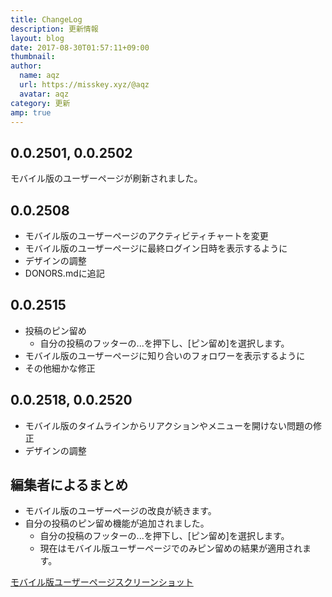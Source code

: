 ```yaml
---
title: ChangeLog
description: 更新情報
layout: blog
date: 2017-08-30T01:57:11+09:00
thumbnail: 
author:
  name: aqz
  url: https://misskey.xyz/@aqz
  avatar: aqz
category: 更新
amp: true
---
```


## 0.0.2501, 0.0.2502
モバイル版のユーザーページが刷新されました。

## 0.0.2508
- モバイル版のユーザーページのアクティビティチャートを変更
- モバイル版のユーザーページに最終ログイン日時を表示するように
- デザインの調整
- DONORS.mdに追記

## 0.0.2515
- 投稿のピン留め
  * 自分の投稿のフッターの...を押下し、[ピン留め]を選択します。
- モバイル版のユーザーページに知り合いのフォロワーを表示するように
- その他細かな修正

## 0.0.2518, 0.0.2520
- モバイル版のタイムラインからリアクションやメニューを開けない問題の修正
- デザインの調整

## 編集者によるまとめ
- モバイル版のユーザーページの改良が続きます。
- 自分の投稿のピン留め機能が追加されました。
  * 自分の投稿のフッターの...を押下し、[ピン留め]を選択します。
  * 現在はモバイル版ユーザーページでのみピン留めの結果が適用されます。

[モバイル版ユーザーページスクリーンショット](https://s3.arkjp.net/misskey/drive/c12c21ca-baf1-4a26-b206-5d172912627d/d72b0913bbb71.png)